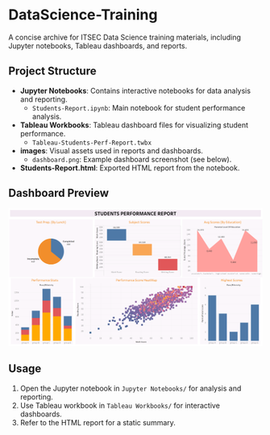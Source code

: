 
# DataScience-Training

A concise archive for ITSEC Data Science training materials, including Jupyter notebooks, Tableau dashboards, and reports.

## Project Structure

- **Jupyter Notebooks**: Contains interactive notebooks for data analysis and reporting.
	- `Students-Report.ipynb`: Main notebook for student performance analysis.
- **Tableau Workbooks**: Tableau dashboard files for visualizing student performance.
	- `Tableau-Students-Perf-Report.twbx`
- **images**: Visual assets used in reports and dashboards.
	- `dashboard.png`: Example dashboard screenshot (see below).
- **Students-Report.html**: Exported HTML report from the notebook.

## Dashboard Preview

![Dashboard](images/dashboard.png)

## Usage

1. Open the Jupyter notebook in `Jupyter Notebooks/` for analysis and reporting.
2. Use Tableau workbook in `Tableau Workbooks/` for interactive dashboards.
3. Refer to the HTML report for a static summary.
